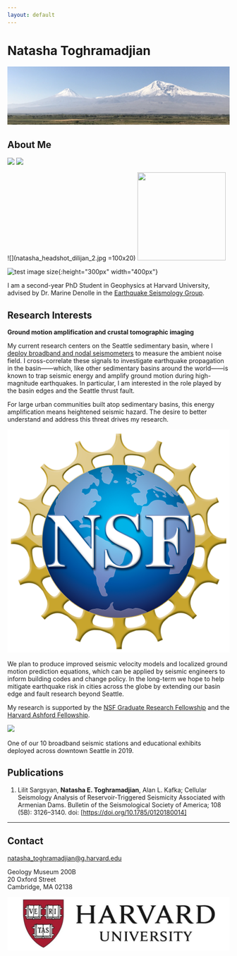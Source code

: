 ```yaml
---
layout: default
---
```


# Natasha Toghramadjian

<img src="ararat2.png">

## About Me


<img src="natasha_headshot_dilijan_2.jpg" class="profile-picture">

<img src="seattle_pic_2.jpg">

![](natasha_headshot_dilijan_2.jpg =100x20)
<img src="natasha_headshot_dilijan_2.jpg" width="200" height="200" />


![test image size](/img/natasha_headshot_dilijan_2.jpg){:height="300px" width="400px"}

I am a second-year PhD Student in Geophysics at Harvard University, advised by Dr. Marine Denolle in the [Earthquake Seismology Group](https://quake.fas.harvard.edu/).




## Research Interests

**Ground motion amplification and crustal tomographic imaging**

 My current research centers on the Seattle sedimentary basin, where I [deploy broadband and nodal seismometers](https://www.king5.com/article/news/local/researchers-will-install-monitors-to-study-seattle-earthquake-fault-zone/281-ab395842-a46b-4ebf-baeb-0b1b623f7ffb) to measure the ambient noise field. I cross-correlate these signals to investigate earthquake propagation in the basin&mdash;&mdash;which, like other sedimentary basins around the world&mdash;&mdash;is known to trap seismic energy and amplify ground motion during high-magnitude earthquakes. In particular, I am interested in the role played by the basin edges and the Seattle thrust fault.

For large urban communities built atop sedimentary basins, this energy amplification means heightened seismic hazard. The desire to better understand and address this threat drives my research.

<img class="profile-picture" src="nsf_logo.png">

We plan to produce improved seismic velocity models and localized ground motion prediction equations, which can be applied by seismic engineers to inform building codes and change policy. In the long-term we hope to help mitigate earthquake risk in cities across the globe by extending our basin edge and fault research beyond Seattle.

 My research is supported by the [NSF Graduate Research Fellowship](https://www.nsfgrfp.org/) and the [Harvard Ashford Fellowship](https://ashfordfellows.fas.harvard.edu/about).

<img src="seattleBB_2.png">

One of our 10 broadband seismic stations and educational exhibits deployed across downtown Seattle in 2019.

## Publications

1. Lilit Sargsyan, **Natasha E. Toghramadjian**, Alan L. Kafka; Cellular Seismology Analysis of Reservoir‐Triggered Seismicity Associated with Armenian Dams. Bulletin of the Seismological Society of America; 108 (5B): 3126–3140. doi: [https://doi.org/10.1785/0120180014]

---

## Contact

natasha_toghramadjian@g.harvard.edu

Geology Museum 200B
<br>20 Oxford Street
<br>Cambridge, MA 02138

<img src="harvard-logo.jpg">